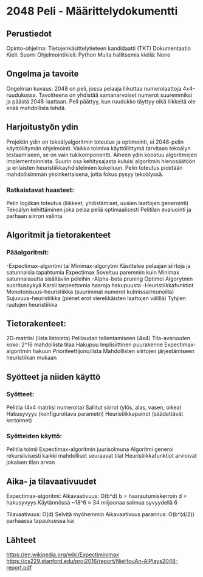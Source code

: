 # 2048 Peli - Määrittelydokumentti
## Perustiedot
Opinto-ohjelma: Tietojenkäsittelytieteen kandidaatti (TKT)
Dokumentaatio Kieli: Suomi
Ohjelmointikieli: Python
Muita hallitsemia kieliä: None

## Ongelma ja tavoite
Ongelman kuvaus: 2048 on peli, jossa pelaaja liikuttaa numerolaattoja 4x4-ruudukossa. 
Tavoitteena on yhdistää samanarvoiset numerot suuremmiksi ja päästä 2048-laattaan. 
Peli päättyy, kun ruudukko täyttyy eikä liikkeitä ole enää mahdollista tehdä.

## Harjoitustyön ydin
Projektin ydin on tekoälyalgoritmin toteutus ja optimointi, ei 2048-pelin käyttöliitymän ohjelmointi. 
Vaikka toimiva käyttöliittymä tarvitaan tekoälyn testaamiseen, se on vain tukikomponentti. 
Aiheen ydin koostuu algoritmejen implementoinnista.
Suurin osa kehitysajasta kuluisi algoritmin hienosäätöön ja erilaisten heuristiikkayhdistelmien kokeiluun. 
Pelin toteutus pidetään mahdollisimman yksinkertaisena, jotta fokus pysyy tekoälyssä.

### Ratkaistavat haasteet:
Pelin logiikan toteutus (liikkeet, yhdistämiset, uusien laattojen generointi)
Tekoälyn kehittäminen joka pelaa peliä optimaalisesti
Pelitilan evaluointi ja parhaan siirron valinta

## Algoritmit ja tietorakenteet
### Pääalgoritmit:
-Expectimax-algoritmi tai Minimax-algorytmi
Käsittelee pelaajan siirtoja ja satunnaisia tapahtumia
Expectimax Soveltuu paremmin kuin Minimax satunnaisuutta sisältäviin peleihin
-Alpha-beta pruning
Optimoi Algorytmin suorituskykyä
Karsii tarpeettomia haaroja hakupuusta
-Heuristiikkafunktiot
Monotonisuus-heuristiikka (suurimmat numerot kulmissa/reunoilla)
Sujuvuus-heuristiikka (pienet erot vierekkäisten laattojen välillä)
Tyhjien ruutujen heuristiikka

## Tietorakenteet:
2D-matriisi (lista listoista)
Pelilaudan tallentamiseen (4x4)
Tila-avaruuden koko: 2^16 mahdollista tilaa
Hakupuu
Implisiittinen puurakenne Expectimax-algoritmin hakuun
Prioriteettijono/lista
Mahdollisten siirtojen järjestämiseen heuristiikan mukaan

## Syötteet ja niiden käyttö
### Syötteet:
Pelitila (4x4 matriisi numeroita)
Sallitut siirrot (ylös, alas, vasen, oikea)
Hakusyvyys (konfiguroitava parametri)
Heuristiikkapainot (säädettävät kertoimet)
### Syötteiden käyttö:
Pelitila toimii Expectimax-algoritmin juurisolmuna
Algoritmi generoi rekursiivisesti kaikki mahdolliset seuraavat tilat
Heuristiikkafunktiot arvioivat jokaisen tilan arvon

## Aika- ja tilavaativuudet
Expectimax-algoritmi:
Aikavaativuus: O(b^d)
b = haarautumiskerroin
d = hakusyvyys
Käytännössä ~18^6 ≈ 34 miljoonaa solmua syvyydellä 6

Tilavaativuus: O(d)
Selvitä myöhemmin
Aikavaativuus parannus: O(b^(d/2)) parhaassa tapauksessa kai

## Lähteet
https://en.wikipedia.org/wiki/Expectiminimax
https://cs229.stanford.edu/proj2016/report/NieHouAn-AIPlays2048-report.pdf
